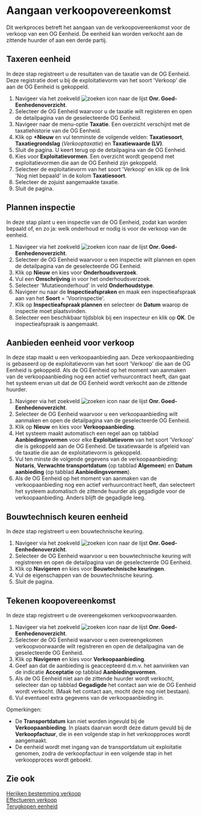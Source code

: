 # Aangaan verkoopovereenkomst

Dit werkproces betreft het aangaan van de verkoopovereenkomst voor de verkoop van een OG Eenheid. De eenheid kan worden verkocht aan de zittende huurder of aan een derde partij. 

## Taxeren eenheid

In deze stap registreert u de resultaten van de taxatie van de OG Eenheid. Deze registratie doet u bij de exploitatievorm van het soort 'Verkoop' die aan de OG Eenheid is gekoppeld.  

1. Navigeer via het zoekveld ![zoeken icon](/assets/images/zoeken.png "zoeken icon") naar de lijst **Onr. Goed-Eenhedenoverzicht**.
2. Selecteer de OG Eenheid waarvoor u de taxatie wilt registeren en open de detailpagina van de geselecteerde OG Eenheid. 
3. Navigeer naar de menu-optie **Taxatie**. Een overzicht verschijnt met de taxatiehistorie van de OG Eenheid. 
4. Klik op **+Nieuw** en vul tenminste de volgende velden: **Taxatiesoort**, **Taxatiegrondslag** (*Verkooptaxatie*) en **Taxatiewaarde (LV)**. 
5. Sluit de pagina. U keert terug op de detailpagina van de OG Eenheid. 
6. Kies voor **Exploitatievormen**. Een overzicht wordt geopend met exploitatievormen die aan de OG Eenheid zijn gekoppeld. 
7. Selecteer de exploitatievorm van het soort 'Verkoop' en klik op de link 'Nog niet bepaald' in de kolom **Taxatiesoort**.  
8. Selecteer de zojuist aangemaakte taxatie. 
9. Sluit de pagina. 


## Plannen inspectie

In deze stap plant u een inspectie van de OG Eenheid, zodat kan worden bepaald of, en zo ja: welk onderhoud er nodig is voor de verkoop van de eenheid. 

1. Navigeer via het zoekveld ![zoeken icon](/assets/images/zoeken.png "zoeken icon") naar de lijst **Onr. Goed-Eenhedenoverzicht**.
2. Selecteer de OG Eenheid waarvoor u een inspectie wilt plannen en open de detailpagina van de geselecteerde OG Eenheid. 
3. Klik op **Nieuw** en kies voor **Onderhoudsverzoek**. 
4. Vul een **Omschrijving** in voor het onderhoudsverzoek. 
5. Selecteer 'Mutatieonderhoud' in veld **Onderhoudstype**. 
6. Navigeer nu naar de **Inspectieafspraken** en maak een inspectieafspraak aan van het **Soort** = 'Voorinspectie'. 
7. Klik op **Inspectieafspraak plannen** en selecteer de **Datum** waarop de inspectie moet plaatsvinden. 
8. Selecteer een beschikbaar tijdsblok bij een inspecteur en klik op **OK**. De inspectieafspraak is aangemaakt. 

## Aanbieden eenheid voor verkoop

In deze stap maakt u een verkoopaanbieding aan. Deze verkoopaanbieding is gebaseerd op de exploitatievorm van het soort 'Verkoop' die aan de OG Eenheid is gekoppeld. Als de OG Eenheid op het moment van aanmaken van de verkoopaanbieding nog een actief verhuurcontract heeft, dan gaat het systeem ervan uit dat de OG Eenheid wordt verkocht aan de zittende huurder. 

1. Navigeer via het zoekveld ![zoeken icon](/assets/images/zoeken.png "zoeken icon") naar de lijst **Onr. Goed-Eenhedenoverzicht**.
2. Selecteer de OG Eenheid waarvoor u een verkoopaanbieding wilt aanmaken en open de detailpagina van de geselecteerde OG Eenheid. 
3. Klik op **Nieuw** en kies voor **Verkoopaanbieding**. 
4. Het systeem maakt automatisch een regel aan op tabblad **Aanbiedingsvormen** voor elke **Exploitatievorm** van het soort 'Verkoop' die is gekoppeld aan de OG Eenheid. De taxatiewaarde is afgeleid van de taxatie die aan de exploitatievorm is gekoppeld.   
5. Vul ten minste de volgende gegevens van de verkoopaanbieding: **Notaris**, **Verwachte transportdatum** (op tabblad **Algemeen**) en **Datum aanbieding** (op tabblad **Aanbiedingsvormen**). 
6.  Als de OG Eenheid op het moment van aanmaken van de verkoopaanbieding nog een actief verhuurcontract heeft, dan selecteert het systeem automatisch de zittende huurder als gegadigde voor de verkoopaanbieding. Anders blijft de gegadigde leeg. 

## Bouwtechnisch keuren eenheid

In deze stap registreert u een bouwtechnische keuring.

1. Navigeer via het zoekveld ![zoeken icon](/assets/images/zoeken.png "zoeken icon") naar de lijst **Onr. Goed-Eenhedenoverzicht**.
2. Selecteer de OG Eenheid waarvoor u een bouwtechnische keuring wilt registreren en open de detailpagina van de geselecteerde OG Eenheid. 
3. Klik op **Navigeren** en kies voor **Bouwtechnische keuringen**. 
4. Vul de eigenschappen van de bouwtechnische keuring. 
5. Sluit de pagina. 

## Tekenen koopovereenkomst

In deze stap registreert u de overeengekomen verkoopvoorwaarden. 

1. Navigeer via het zoekveld ![zoeken icon](/assets/images/zoeken.png "zoeken icon") naar de lijst **Onr. Goed-Eenhedenoverzicht**.
2. Selecteer de OG Eenheid waarvoor u een overeengekomen verkoopvoorwaarde wilt registreren en open de detailpagina van de geselecteerde OG Eenheid. 
3. Klik op **Navigeren** en kies voor **Verkoopaanbieding**.
4. Geef aan dat de aanbieding is geaccepteerd d.m.v. het aanvinken van de indicatie **Acceptatie** op tabblad **Aanbiedingsvormen**.   
5. Als de OG Eenheid niet aan de zittende huurder wordt verkocht, selecteer dan op tabblad **Gegadigde** het contact aan wie de OG Eenheid wordt verkocht. (Maak het contact aan, mocht deze nog niet bestaan). 
6. Vul eventueel extra gegevens van de verkoopaanbieding in. 

Opmerkingen: 
- De **Transportdatum** kan niet worden ingevuld bij de **Verkoopaanbieding**. In plaats daarvan wordt deze datum gevuld bij de **Verkoopfactuur**, die in een volgende stap in het verkoopproces wordt aangemaakt. 
- De eenheid wordt met ingang van de transportdatum uit exploitatie genomen, zodra de verkoopfactuur in een volgende stap in het verkoopproces wordt geboekt. 

## Zie ook

[Herijken bestemming verkoop](../Herijken-bestemming-verkoop/)  
[Effectueren verkoop](../Effectueren-verkoop/)  
[Terugkopen eenheid](../Terugkopen-eenheid/)
